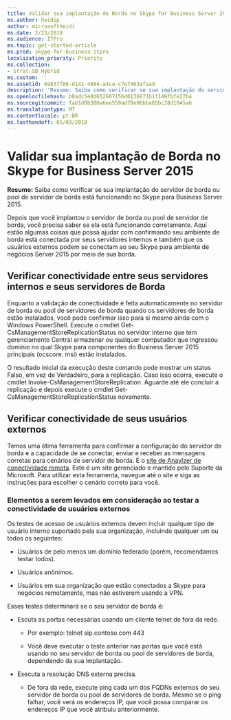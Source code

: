 ```yaml
---
title: Validar sua implantação de Borda no Skype for Business Server 2015
ms.author: heidip
author: microsoftheidi
ms.date: 2/23/2018
ms.audience: ITPro
ms.topic: get-started-article
ms.prod: skype-for-business-itpro
localization_priority: Priority
ms.collection:
- Strat_SB_Hybrid
ms.custom: ''
ms.assetid: 69837f86-d141-4884-a4ca-c7e7463afaad
description: 'Resumo: Saiba como verificar se sua implantação do servidor de borda ou pool de servidor de borda está funcionando no Skype para Business Server 2015.'
ms.openlocfilehash: b8adc5e8d652607156d0136671b1f149fbfe27b4
ms.sourcegitcommit: fa61d0b380a6ee559ad78e06bba85bc28d1045a6
ms.translationtype: MT
ms.contentlocale: pt-BR
ms.lasthandoff: 05/03/2018
---
```

# <a name="validate-your-edge-deployment-in-skype-for-business-server-2015"></a>Validar sua implantação de Borda no Skype for Business Server 2015
 
**Resumo:** Saiba como verificar se sua implantação do servidor de borda ou pool de servidor de borda está funcionando no Skype para Business Server 2015.
  
Depois que você implantou o servidor de borda ou pool de servidor de borda, você precisa saber se ela está funcionando corretamente. Aqui estão algumas coisas que possa ajudar com confirmando seu ambiente de borda está conectada por seus servidores internos e também que os usuários externos podem se conectam ao seu Skype para ambiente de negócios Server 2015 por meio de sua borda.
  
## <a name="verify-connectivity-between-your-internal-servers-and-your-edge-servers"></a>Verificar conectividade entre seus servidores internos e seus servidores de Borda

Enquanto a validação de conectividade é feita automaticamente no servidor de borda ou pool de servidores de borda quando os servidores de borda estão instalados, você pode confirmar isso para si mesmo ainda com o Windows PowerShell. Execute o cmdlet Get-CsManagementStoreReplicationStatus no servidor interno que tem gerenciamento Central armazenar ou qualquer computador que ingressou domínio no qual Skype para componentes do Business Server 2015 principais (ocscore. msi) estão instalados.
  
O resultado inicial da execução deste comando pode mostrar um status Falso, em vez de Verdadeiro, para a replicação. Caso isso ocorra, execute o cmdlet Invoke-CsManagementStoreReplication. Aguarde até ele concluir a replicação e depois execute o cmdlet Get-CsManagementStoreReplicationStatus novamente.
  
## <a name="verify-connectivity-for-your-external-users"></a>Verificar conectividade de seus usuários externos

Temos uma ótima ferramenta para confirmar a configuração do servidor de borda e a capacidade de se conectar, enviar e receber as mensagens corretas para cenários de servidor de borda. É o [site de Anaylzer de conectividade remota](https://testconnectivity.microsoft.com/). Este é um site gerenciado e mantido pelo Suporte da Microsoft. Para utilizar esta ferramenta, navegue até o site e siga as instruções para escolher o cenário correto para você.
  
### <a name="things-to-consider-when-testing-external-user-connectivity"></a>Elementos a serem levados em consideração ao testar a conectividade de usuários externos

Os testes de acesso de usuários externos devem incluir qualquer tipo de usuário interno suportado pela sua organização, incluindo qualquer um ou todos os seguintes:
  
- Usuários de pelo menos um domínio federado (porém, recomendamos testar todos).
    
- Usuários anônimos.
    
- Usuários em sua organização que estão conectados a Skype para negócios remotamente, mas não estiverem usando a VPN.
    
Esses testes determinará se o seu servidor de borda é:
  
- Escuta as portas necessárias usando um cliente telnet de fora da rede.
    
  - Por exemplo: telnet sip.contoso.com 443
    
  - Você deve executar o teste anterior nas portas que você está usando no seu servidor de borda ou pool de servidores de borda, dependendo da sua implantação.
    
- Executa a resolução DNS externa precisa.
    
  - De fora da rede, execute ping cada um dos FQDNs externos do seu servidor de borda ou pool de servidores de borda. Mesmo se o ping falhar, você verá os endereços IP, que você possa comparar os endereços IP que você atribuiu anteriormente.
    

